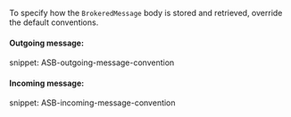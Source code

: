 To specify how the `BrokeredMessage` body is stored and retrieved, override the default conventions.

#### Outgoing message:

snippet: ASB-outgoing-message-convention


#### Incoming message:

snippet: ASB-incoming-message-convention